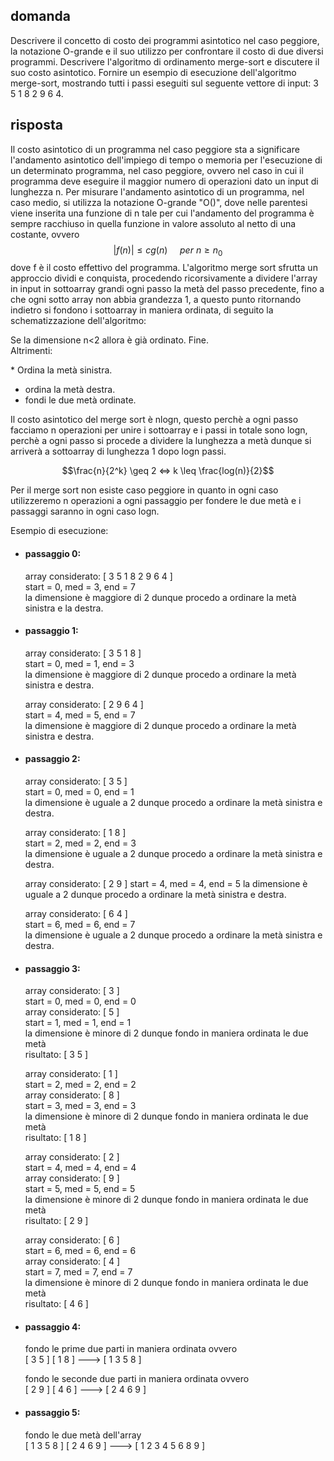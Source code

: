 ## domanda
Descrivere il concetto di costo dei programmi asintotico nel caso peggiore, la notazione O-grande e il suo utilizzo per confrontare il costo di due diversi programmi. Descrivere l'algoritmo di ordinamento merge-sort e discutere il suo costo asintotico. Fornire un esempio di esecuzione dell'algoritmo merge-sort, mostrando tutti i passi eseguiti sul seguente vettore di input: 3 5 1 8 2 9 6 4.

## risposta
Il costo asintotico di un programma nel caso peggiore sta a significare l'andamento asintotico dell'impiego di tempo o memoria per l'esecuzione di un determinato programma, nel caso peggiore, ovvero nel caso in cui il programma deve eseguire il maggior numero di operazioni dato un input di lunghezza n.
Per misurare l'andamento asintotico di un programma, nel caso medio, si utilizza la notazione O-grande "O()", dove nelle parentesi viene inserita una funzione di n tale per cui l'andamento del programma è sempre racchiuso in quella funzione in valore assoluto al netto di una costante, ovvero $$|f(n)| \leq cg(n) \ \ \ \ \ per \ n \geq n_0$$ dove f è il costo effettivo del programma.
L'algoritmo merge sort sfrutta un approccio dividi e conquista, procedendo ricorsivamente a dividere l'array in input in sottoarray grandi ogni passo la metà del passo precedente, fino a che ogni sotto array non abbia grandezza 1, a questo punto ritornando indietro si fondono i sottoarray in maniera ordinata, di seguito la schematizzazione dell'algoritmo:

Se la dimensione n<2 allora è già ordinato. Fine. \
​Altrimenti: 

​* Ordina la metà sinistra.
* ordina la metà destra.
* fondi le due metà ordinate.

Il costo asintotico del merge sort è nlogn, questo perchè a ogni passo facciamo n operazioni per unire i sottoarray e i passi in totale sono logn, perchè a ogni passo si procede a dividere la lunghezza a metà dunque si arriverà a sottoarray di lunghezza 1 dopo logn passi.
 
$$\frac{n}{2^k} \geq 2 ⇔ k \leq \frac{log(n)}{2}$$

​Per il merge sort non esiste caso peggiore in quanto in ogni caso utilizzeremo n operazioni a ogni passaggio per fondere le due metà e i passaggi saranno in ogni caso logn.

Esempio di esecuzione:
* #### passaggio 0: 
    array considerato: [ 3 5 1 8 2 9 6 4 ] \
    start = 0, med = 3, end = 7 \
    la dimensione è maggiore di 2 dunque procedo a ordinare la metà sinistra e la destra.

* #### passaggio 1:
    array considerato: [ 3 5 1 8 ] \
    start = 0, med = 1, end = 3 \
    la dimensione è maggiore di 2 dunque procedo a ordinare la metà sinistra e destra.

    array considerato: [ 2 9 6 4 ] \
    start = 4, med = 5, end = 7 \
    la dimensione è maggiore di 2 dunque procedo a ordinare la metà sinistra e destra.

* #### passaggio 2:
    array considerato: [ 3 5 ] \
    start = 0, med = 0, end = 1 \
    la dimensione è uguale a 2 dunque procedo a ordinare la metà sinistra e destra.

    array considerato: [ 1 8 ] \
    start = 2, med = 2, end = 3 \
    la dimensione è uguale a 2 dunque procedo a ordinare la metà sinistra e destra.

    array considerato: [ 2 9 ]
    start = 4, med = 4, end = 5
    la dimensione è uguale a 2 dunque procedo a ordinare la metà sinistra e destra.

    array considerato: [ 6 4 ] \
    start = 6, med = 6, end = 7 \
    la dimensione è uguale a 2 dunque procedo a ordinare la metà sinistra e destra.

* #### passaggio 3:
    array considerato: [ 3 ] \
    start = 0, med = 0, end = 0 \
    array considerato: [ 5 ] \
    start = 1, med = 1, end = 1 \
    la dimensione è minore di 2 dunque fondo in maniera ordinata le due metà \
    risultato: [ 3 5 ]

    array considerato: [ 1 ] \
    start = 2, med = 2, end = 2 \
    array considerato: [ 8 ] \
    start = 3, med = 3, end = 3 \
    la dimensione è minore di 2 dunque fondo in maniera ordinata le due metà \
    risultato: [ 1 8 ]

    array considerato: [ 2 ] \
    start = 4, med = 4, end = 4 \
    array considerato: [ 9 ] \
    start = 5, med = 5, end = 5 \
    la dimensione è minore di 2 dunque fondo in maniera ordinata le due metà \
    risultato: [ 2 9 ]

    array considerato: [ 6 ] \
    start = 6, med = 6, end = 6 \
    array considerato: [ 4 ] \
    start = 7, med = 7, end = 7 \
    la dimensione è minore di 2 dunque fondo in maniera ordinata le due metà \
    risultato: [ 4 6 ]

* #### passaggio 4:
    fondo le prime due parti in maniera ordinata ovvero \
    [ 3 5 ]  [ 1 8 ]  --->  [ 1 3 5 8 ]

    fondo le seconde due parti in maniera ordinata ovvero \
    [ 2 9 ]  [ 4 6 ]  --->  [ 2 4 6 9 ]

* #### passaggio 5:
    fondo le due metà dell'array \
    [ 1 3 5 8 ]  [ 2 4 6 9 ]  --->   [ 1 2 3 4 5 6 8 9 ]